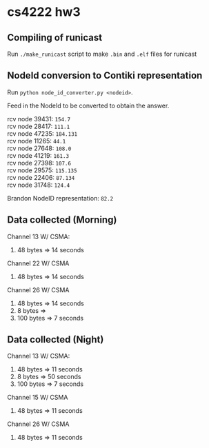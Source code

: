 # cs4222 hw3
## Compiling of runicast
Run `./make_runicast` script to make `.bin` and `.elf` files for runicast  <br>

## NodeId conversion to Contiki representation
Run `python node_id_converter.py <nodeid>`. <br>

Feed in the NodeId to be converted to obtain the answer. <br>

rcv node 39431: `154.7` <br>
rcv node 28417: `111.1` <br>
rcv node 47235: `184.131` <br>
rcv node 11265: `44.1` <br>
rcv node 27648: `108.0` <br>
rcv node 41219: `161.3` <br>
rcv node 27398: `107.6` <br> 
rcv node 29575: `115.135` <br>
rcv node 22406: `87.134` <br>
rcv node 31748: `124.4` <br>

Brandon NodeID representation: `82.2`<br>

## Data collected (Morning)
Channel 13 W/ CSMA:<br>
1) 48 bytes => 14 seconds<br>

Channel 22 W/ CSMA <br>
1) 48 bytes => 14 seconds<br>

Channel 26 W/ CSMA <br>
1) 48 bytes => 14 seconds<br>
2) 8 bytes => <redo here><br>
3) 100 bytes => 7 seconds<br>

## Data collected (Night)
Channel 13 W/ CSMA:<br>
1) 48 bytes => 11 seconds<br>
1) 8 bytes => 50 seconds
2) 100 bytes => 7 seconds

Channel 15 W/ CSMA <br>
1) 48 bytes => 11 seconds

Channel 26 W/ CSMA <br>
1) 48 bytes => 11 seconds
